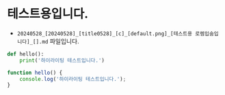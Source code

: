 
# 테스트용입니다.

* `20240528_[20240528]_[title0528]_[c]_[default.png]_[테스트용 로렘입숨입니다]_[].md` 파일입니다.

```python
def hello():
    print('하이라이팅 테스트입니다.')
```

```javascript
function hello() {
    console.log('하이라이팅 테스트입니다.');
}
```
